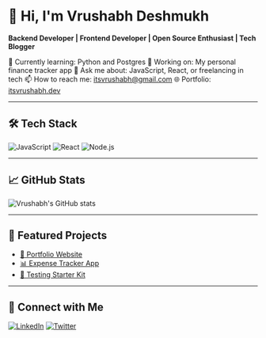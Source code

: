 # 👋 Hi, I'm Vrushabh Deshmukh

**Backend Developer | Frontend Developer | Open Source Enthusiast | Tech Blogger**

🌱 Currently learning: Python and Postgres
🔭 Working on: My personal finance tracker app
💬 Ask me about: JavaScript, React, or freelancing in tech
📫 How to reach me: itsvrushabh@gmail.com
🌐 Portfolio: [itsvrushabh.dev](https://itsvrushabh.dev)

---

## 🛠️ Tech Stack
![JavaScript](https://img.shields.io/badge/JavaScript-F7DF1E?style=flat&logo=javascript&logoColor=000)
![React](https://img.shields.io/badge/React-20232A?style=flat&logo=react&logoColor=61DAFB)
![Node.js](https://img.shields.io/badge/Node.js-339933?style=flat&logo=node.js&logoColor=white)

---

## 📈 GitHub Stats

![Vrushabh's GitHub stats](https://github-readme-stats.vercel.app/api?username=itsvrushabh&show_icons=true&theme=radical)

---

## 📂 Featured Projects

- [🚀 Portfolio Website](https://github.com/itsvrushabh/portfolio)
- [📊 Expense Tracker App](https://github.com/itsvrushabh/expense-tracker)
- [🧪 Testing Starter Kit](https://github.com/itsvrushabh/testing-starter)

---

## 🤝 Connect with Me

[![LinkedIn](https://img.shields.io/badge/LinkedIn-blue?style=flat&logo=linkedin&logoColor=white)](https://linkedin.com/in/itsvrushabh)
[![Twitter](https://img.shields.io/badge/Twitter-1DA1F2?style=flat&logo=twitter&logoColor=white)](https://twitter.com/itsvrushabh)
